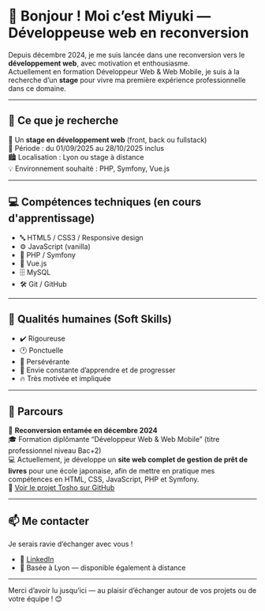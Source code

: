 # 👋 Bonjour ! Moi c’est Miyuki — Développeuse web en reconversion

Depuis décembre 2024, je me suis lancée dans une reconversion vers le **développement web**, avec motivation et enthousiasme.  
Actuellement en formation Développeur Web & Web Mobile, je suis à la recherche d’un **stage** pour vivre ma première expérience professionnelle dans ce domaine.

---

## 🎯 Ce que je recherche

🔎 Un **stage en développement web** (front, back ou fullstack)  
📅 Période : du 01/09/2025 au 28/10/2025 inclus  
🏙️ Localisation : Lyon ou stage à distance  
💡 Environnement souhaité : PHP, Symfony, Vue.js  

---

## 💻 Compétences techniques (en cours d'apprentissage)

- 🔤 HTML5 / CSS3 / Responsive design  
- ⚙️ JavaScript (vanilla)  
- 🔧 PHP / Symfony  
- 🧱 Vue.js  
- 🗄️ MySQL  
- 🛠️ Git / GitHub  

---

## 🤝 Qualités humaines (Soft Skills)

- ✔️ Rigoureuse  
- 🕐 Ponctuelle  
- 💪 Persévérante  
- 🚀 Envie constante d’apprendre et de progresser  
- 🔥 Très motivée et impliquée

---

## 👣 Parcours

🧭 **Reconversion entamée en décembre 2024**  
🎓 Formation diplômante “Développeur Web & Web Mobile” (titre professionnel niveau Bac+2)  
💻 Actuellement, je développe un **site web complet de gestion de prêt de livres** pour une école japonaise, afin de mettre en pratique mes compétences en HTML, CSS, JavaScript, PHP et Symfony.  
🔗 [Voir le projet Tosho sur GitHub](https://github.com/iam-miyuki/tosho)

---

## 📫 Me contacter

Je serais ravie d’échanger avec vous !

- 💼 [LinkedIn](https://www.linkedin.com/in/miyuki-cherbal-b79887366)  
- 📍 Basée à Lyon — disponible également à distance

---

Merci d’avoir lu jusqu’ici — au plaisir d’échanger autour de vos projets ou de votre équipe ! 😊
